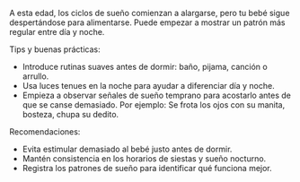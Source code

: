 
A esta edad, los ciclos de sueño comienzan a alargarse, pero tu bebé sigue despertándose para alimentarse.
Puede empezar a mostrar un patrón más regular entre día y noche.

Tips y buenas prácticas:
- Introduce rutinas suaves antes de dormir: baño, pijama, canción o arrullo.
- Usa luces tenues en la noche para ayudar a diferenciar día y noche.
- Empieza a observar señales de sueño temprano para acostarlo antes de que se canse demasiado. Por ejemplo: Se frota los ojos con su manita, bosteza, chupa su dedito.

Recomendaciones:
- Evita estimular demasiado al bebé justo antes de dormir.
- Mantén consistencia en los horarios de siestas y sueño nocturno.
- Registra los patrones de sueño para identificar qué funciona mejor.
